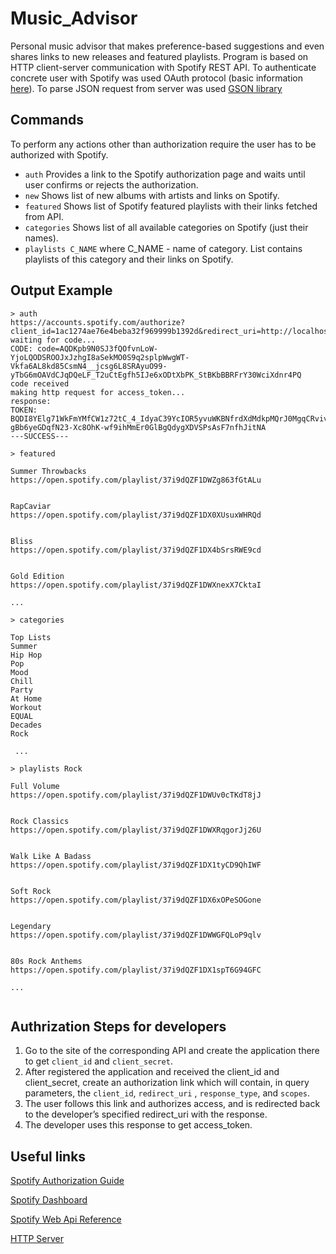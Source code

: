 # Music_Advisor
Personal music advisor that makes preference-based suggestions and even shares links to new releases and featured playlists. Program is based on HTTP client-server communication with Spotify REST API. To authenticate concrete user with Spotify was used OAuth protocol (basic information [here](https://www.youtube.com/watch?v=CPbvxxslDTU&ab_channel=InterSystemsLearningServices)). To parse JSON request from server was used [GSON library](https://howtodoinjava.com/gson/gson-jsonparser)

## Commands
To perform any actions other than authorization require the user has to be authorized with Spotify.

* `auth` Provides a link to the Spotify authorization page and waits until user confirms or rejects the authorization.
* `new` Shows list of new albums with artists and links on Spotify.
* `featured` Shows list of Spotify featured playlists with their links fetched from API.
* `categories` Shows list of all available categories on Spotify (just their names).
* `playlists C_NAME` where C_NAME - name of category. List contains playlists of this category and their links on Spotify.

## Output Example
```
> auth
https://accounts.spotify.com/authorize?client_id=1ac1274ae76e4beba32f969999b1392d&redirect_uri=http://localhost:8080&response_type=code
waiting for code...
CODE: code=AQDKpb9N0SJ3fQOfvnLoW-YjoLQODSROOJxJzhgI8aSekMO0S9q2splpWwgWT-Vkfa6AL8kd85CsmN4__jcsg6L8SRAyuO99-yTbG6mOAVdCJqDQeLF_T2uCtEgfh5IJe6xODtXbPK_StBKbBBRFrY30WciXdnr4PQ
code received
making http request for access_token...
response: 
TOKEN: BQDI8YElg71WkFmYMfCW1z72tC_4_IdyaC39YcIOR5yvuWKBNfrdXdMdkpMQrJ0MgqCRvivmB6xopk38-gBb6yeGDqfN23-Xc8OhK-wf9ihMmEr0GlBgQdygXDVSPsAsF7nfhJitNA
---SUCCESS---

> featured

Summer Throwbacks
https://open.spotify.com/playlist/37i9dQZF1DWZg863fGtALu


RapCaviar
https://open.spotify.com/playlist/37i9dQZF1DX0XUsuxWHRQd


Bliss
https://open.spotify.com/playlist/37i9dQZF1DX4bSrsRWE9cd


Gold Edition
https://open.spotify.com/playlist/37i9dQZF1DWXnexX7CktaI

...

> categories

Top Lists
Summer
Hip Hop
Pop
Mood
Chill
Party
At Home
Workout
EQUAL
Decades
Rock

 ... 
 
> playlists Rock

Full Volume
https://open.spotify.com/playlist/37i9dQZF1DWUv0cTKdT8jJ


Rock Classics
https://open.spotify.com/playlist/37i9dQZF1DWXRqgorJj26U


Walk Like A Badass
https://open.spotify.com/playlist/37i9dQZF1DX1tyCD9QhIWF


Soft Rock
https://open.spotify.com/playlist/37i9dQZF1DX6xOPeSOGone


Legendary
https://open.spotify.com/playlist/37i9dQZF1DWWGFQLoP9qlv


80s Rock Anthems
https://open.spotify.com/playlist/37i9dQZF1DX1spT6G94GFC

...


```
## Authrization Steps for developers
1. Go to the site of the corresponding API and create the application there to get `client_id` and `client_secret`.
2. After registered the application and received the client_id and client_secret, create an authorization link which will contain, in query parameters, the `client_id`, `redirect_uri` , `response_type`, and `scopes`.
3. The user follows this link and authorizes access, and is redirected back to the developer’s specified redirect_uri with the response.
4. The developer uses this response to get access_token.
## Useful links
[Spotify Authorization Guide](https://developer.spotify.com/documentation/general/guides/authorization-guide/)

[Spotify Dashboard](https://developer.spotify.com/dashboard/applications)

[Spotify Web Api Reference](https://developer.spotify.com/documentation/web-api/reference/)

[HTTP Server](https://examples.javacodegeeks.com/core-java/sun/net-sun/httpserver-net-sun/httpserver-net-sun-httpserver-net-sun/com-sun-net-httpserver-httpserver-example)

